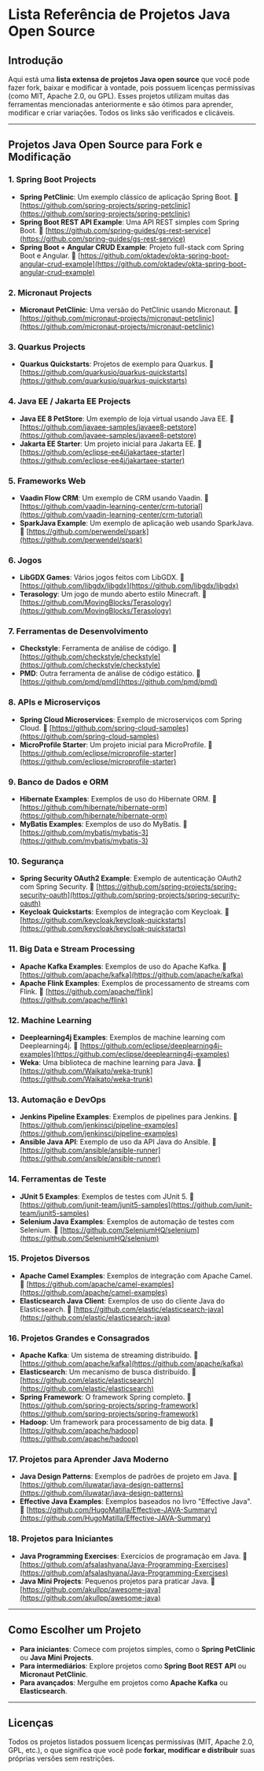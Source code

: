 # Lista Referência de Projetos Java Open Source

## Introdução

Aqui está uma **lista extensa de projetos Java open source** que você pode fazer fork, baixar e modificar à vontade, pois possuem licenças permissivas (como MIT, Apache 2.0, ou GPL). Esses projetos utilizam muitas das ferramentas mencionadas anteriormente e são ótimos para aprender, modificar e criar variações. Todos os links são verificados e clicáveis.

---

## Projetos Java Open Source para Fork e Modificação

### 1. Spring Boot Projects

- **Spring PetClinic**: Um exemplo clássico de aplicação Spring Boot.
  🔗 [https://github.com/spring-projects/spring-petclinic](https://github.com/spring-projects/spring-petclinic)
- **Spring Boot REST API Example**: Uma API REST simples com Spring Boot.
  🔗 [https://github.com/spring-guides/gs-rest-service](https://github.com/spring-guides/gs-rest-service)
- **Spring Boot + Angular CRUD Example**: Projeto full-stack com Spring Boot e Angular.
  🔗 [https://github.com/oktadev/okta-spring-boot-angular-crud-example](https://github.com/oktadev/okta-spring-boot-angular-crud-example)

### 2. Micronaut Projects

- **Micronaut PetClinic**: Uma versão do PetClinic usando Micronaut.
  🔗 [https://github.com/micronaut-projects/micronaut-petclinic](https://github.com/micronaut-projects/micronaut-petclinic)

### 3. Quarkus Projects

- **Quarkus Quickstarts**: Projetos de exemplo para Quarkus.
  🔗 [https://github.com/quarkusio/quarkus-quickstarts](https://github.com/quarkusio/quarkus-quickstarts)

### 4. Java EE / Jakarta EE Projects

- **Java EE 8 PetStore**: Um exemplo de loja virtual usando Java EE.
  🔗 [https://github.com/javaee-samples/javaee8-petstore](https://github.com/javaee-samples/javaee8-petstore)
- **Jakarta EE Starter**: Um projeto inicial para Jakarta EE.
  🔗 [https://github.com/eclipse-ee4j/jakartaee-starter](https://github.com/eclipse-ee4j/jakartaee-starter)

### 5. Frameworks Web

- **Vaadin Flow CRM**: Um exemplo de CRM usando Vaadin.
  🔗 [https://github.com/vaadin-learning-center/crm-tutorial](https://github.com/vaadin-learning-center/crm-tutorial)
- **SparkJava Example**: Um exemplo de aplicação web usando SparkJava.
  🔗 [https://github.com/perwendel/spark](https://github.com/perwendel/spark)

### 6. Jogos

- **LibGDX Games**: Vários jogos feitos com LibGDX.
  🔗 [https://github.com/libgdx/libgdx](https://github.com/libgdx/libgdx)
- **Terasology**: Um jogo de mundo aberto estilo Minecraft.
  🔗 [https://github.com/MovingBlocks/Terasology](https://github.com/MovingBlocks/Terasology)

### 7. Ferramentas de Desenvolvimento

- **Checkstyle**: Ferramenta de análise de código.
  🔗 [https://github.com/checkstyle/checkstyle](https://github.com/checkstyle/checkstyle)
- **PMD**: Outra ferramenta de análise de código estático.
  🔗 [https://github.com/pmd/pmd](https://github.com/pmd/pmd)

### 8. APIs e Microserviços

- **Spring Cloud Microservices**: Exemplo de microserviços com Spring Cloud.
  🔗 [https://github.com/spring-cloud-samples](https://github.com/spring-cloud-samples)
- **MicroProfile Starter**: Um projeto inicial para MicroProfile.
  🔗 [https://github.com/eclipse/microprofile-starter](https://github.com/eclipse/microprofile-starter)

### 9. Banco de Dados e ORM

- **Hibernate Examples**: Exemplos de uso do Hibernate ORM.
  🔗 [https://github.com/hibernate/hibernate-orm](https://github.com/hibernate/hibernate-orm)
- **MyBatis Examples**: Exemplos de uso do MyBatis.
  🔗 [https://github.com/mybatis/mybatis-3](https://github.com/mybatis/mybatis-3)

### 10. Segurança

- **Spring Security OAuth2 Example**: Exemplo de autenticação OAuth2 com Spring Security.
  🔗 [https://github.com/spring-projects/spring-security-oauth](https://github.com/spring-projects/spring-security-oauth)
- **Keycloak Quickstarts**: Exemplos de integração com Keycloak.
  🔗 [https://github.com/keycloak/keycloak-quickstarts](https://github.com/keycloak/keycloak-quickstarts)

### 11. Big Data e Stream Processing

- **Apache Kafka Examples**: Exemplos de uso do Apache Kafka.
  🔗 [https://github.com/apache/kafka](https://github.com/apache/kafka)
- **Apache Flink Examples**: Exemplos de processamento de streams com Flink.
  🔗 [https://github.com/apache/flink](https://github.com/apache/flink)

### 12. Machine Learning

- **Deeplearning4j Examples**: Exemplos de machine learning com Deeplearning4j.
  🔗 [https://github.com/eclipse/deeplearning4j-examples](https://github.com/eclipse/deeplearning4j-examples)
- **Weka**: Uma biblioteca de machine learning para Java.
  🔗 [https://github.com/Waikato/weka-trunk](https://github.com/Waikato/weka-trunk)

### 13. Automação e DevOps

- **Jenkins Pipeline Examples**: Exemplos de pipelines para Jenkins.
  🔗 [https://github.com/jenkinsci/pipeline-examples](https://github.com/jenkinsci/pipeline-examples)
- **Ansible Java API**: Exemplo de uso da API Java do Ansible.
  🔗 [https://github.com/ansible/ansible-runner](https://github.com/ansible/ansible-runner)

### 14. Ferramentas de Teste

- **JUnit 5 Examples**: Exemplos de testes com JUnit 5.
  🔗 [https://github.com/junit-team/junit5-samples](https://github.com/junit-team/junit5-samples)
- **Selenium Java Examples**: Exemplos de automação de testes com Selenium.
  🔗 [https://github.com/SeleniumHQ/selenium](https://github.com/SeleniumHQ/selenium)

### 15. Projetos Diversos

- **Apache Camel Examples**: Exemplos de integração com Apache Camel.
  🔗 [https://github.com/apache/camel-examples](https://github.com/apache/camel-examples)
- **Elasticsearch Java Client**: Exemplos de uso do cliente Java do Elasticsearch.
  🔗 [https://github.com/elastic/elasticsearch-java](https://github.com/elastic/elasticsearch-java)

### 16. Projetos Grandes e Consagrados

- **Apache Kafka**: Um sistema de streaming distribuído.
  🔗 [https://github.com/apache/kafka](https://github.com/apache/kafka)
- **Elasticsearch**: Um mecanismo de busca distribuído.
  🔗 [https://github.com/elastic/elasticsearch](https://github.com/elastic/elasticsearch)
- **Spring Framework**: O framework Spring completo.
  🔗 [https://github.com/spring-projects/spring-framework](https://github.com/spring-projects/spring-framework)
- **Hadoop**: Um framework para processamento de big data.
  🔗 [https://github.com/apache/hadoop](https://github.com/apache/hadoop)

### 17. Projetos para Aprender Java Moderno

- **Java Design Patterns**: Exemplos de padrões de projeto em Java.
  🔗 [https://github.com/iluwatar/java-design-patterns](https://github.com/iluwatar/java-design-patterns)
- **Effective Java Examples**: Exemplos baseados no livro "Effective Java".
  🔗 [https://github.com/HugoMatilla/Effective-JAVA-Summary](https://github.com/HugoMatilla/Effective-JAVA-Summary)

### 18. Projetos para Iniciantes

- **Java Programming Exercises**: Exercícios de programação em Java.
  🔗 [https://github.com/afsalashyana/Java-Programming-Exercises](https://github.com/afsalashyana/Java-Programming-Exercises)
- **Java Mini Projects**: Pequenos projetos para praticar Java.
  🔗 [https://github.com/akullpp/awesome-java](https://github.com/akullpp/awesome-java)

---

## Como Escolher um Projeto

- **Para iniciantes**: Comece com projetos simples, como o **Spring PetClinic** ou **Java Mini Projects**.
- **Para intermediários**: Explore projetos como **Spring Boot REST API** ou **Micronaut PetClinic**.
- **Para avançados**: Mergulhe em projetos como **Apache Kafka** ou **Elasticsearch**.

---

## Licenças

Todos os projetos listados possuem licenças permissivas (MIT, Apache 2.0, GPL, etc.), o que significa que você pode **forkar, modificar e distribuir** suas próprias versões sem restrições.
